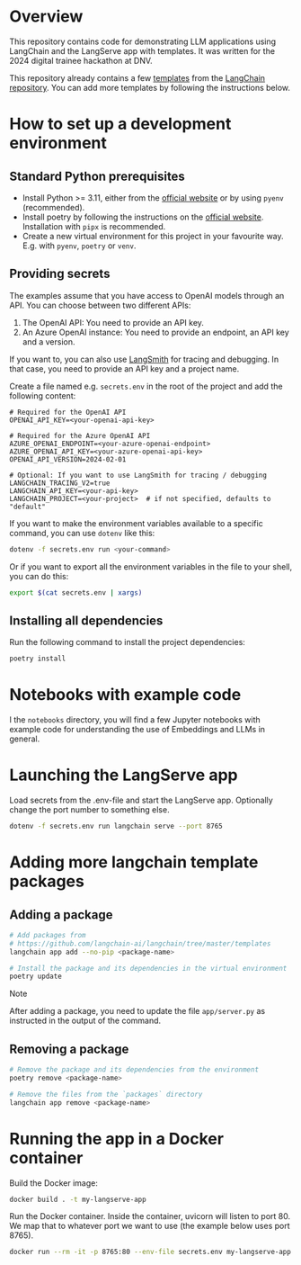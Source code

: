 # Overview

This repository contains code for demonstrating LLM applications using LangChain and the
LangServe app with templates. It was written for the 2024 digital trainee hackathon at
DNV.

This repository already contains a few
[templates](https://python.langchain.com/docs/templates/) from the [LangChain
repository](https://github.com/langchain-ai/langchain/blob/master/templates/README.md).
You can add more templates by following the instructions below.

# How to set up a development environment

## Standard Python prerequisites

- Install Python >= 3.11, either from the [official website](https://www.python.org/downloads/) or by using `pyenv` (recommended).
- Install poetry by following the instructions on the [official website](https://python-poetry.org/docs/). Installation with `pipx` is recommended.
- Create a new virtual environment for this project in your favourite way. E.g. with `pyenv`, `poetry` or `venv`.

## Providing secrets

The examples assume that you have access to OpenAI models through an API. You can choose
between two different APIs:

1. The OpenAI API: You need to provide an API key.
1. An Azure OpenAI instance: You need to provide an endpoint, an API key and a version.

If you want to, you can also use [LangSmith](https://smith.langchain.com/) for tracing
and debugging. In that case, you need to provide an API key and a project name.

Create a file named e.g. `secrets.env` in the root of the project and add the following
content:

```shell
# Required for the OpenAI API
OPENAI_API_KEY=<your-openai-api-key>

# Required for the Azure OpenAI API
AZURE_OPENAI_ENDPOINT=<your-azure-openai-endpoint>
AZURE_OPENAI_API_KEY=<your-azure-openai-api-key>
OPENAI_API_VERSION=2024-02-01

# Optional: If you want to use LangSmith for tracing / debugging
LANGCHAIN_TRACING_V2=true
LANGCHAIN_API_KEY=<your-api-key>
LANGCHAIN_PROJECT=<your-project>  # if not specified, defaults to "default"
```

If you want to make the environment variables available to a specific command, you can
use `dotenv` like this:

```bash
dotenv -f secrets.env run <your-command>
```

Or if you want to export all the environment variables in the file to your shell, you can
do this:

```bash
export $(cat secrets.env | xargs)
```

## Installing all dependencies

Run the following command to install the project dependencies:

```bash
poetry install
```

# Notebooks with example code

I the `notebooks` directory, you will find a few Jupyter notebooks with example code for
understanding the use of Embeddings and LLMs in general.

# Launching the LangServe app

Load secrets from the .env-file and start the LangServe app. Optionally change the port
number to something else.

```bash
dotenv -f secrets.env run langchain serve --port 8765
```

# Adding more langchain template packages

## Adding a package

```bash
# Add packages from
# https://github.com/langchain-ai/langchain/tree/master/templates
langchain app add --no-pip <package-name>

# Install the package and its dependencies in the virtual environment
poetry update
```

> [!NOTE]  
>  After adding a package, you need to update the file `app/server.py` as instructed in
> the output of the command.

## Removing a package

```bash
# Remove the package and its dependencies from the environment
poetry remove <package-name>

# Remove the files from the `packages` directory
langchain app remove <package-name>
```

# Running the app in a Docker container

Build the Docker image:

```bash
docker build . -t my-langserve-app
```

Run the Docker container. Inside the container, uvicorn will listen to port 80. We map
that to whatever port we want to use (the example below uses port 8765).

```bash
docker run --rm -it -p 8765:80 --env-file secrets.env my-langserve-app
```

